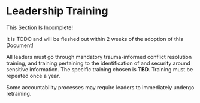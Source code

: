 # Leadership Training

<div class="warning">
This Section Is Incomplete! 

It is TODO and will be fleshed out within 2 weeks of the adoption of this Document!
</div>

All leaders must go through mandatory trauma-informed conflict resolution training, and training pertaining to the identification of and security around sensitive information. The specific training chosen is **TBD**. Training must be repeated once a year.

Some accountability processes may require leaders to immediately undergo retraining.